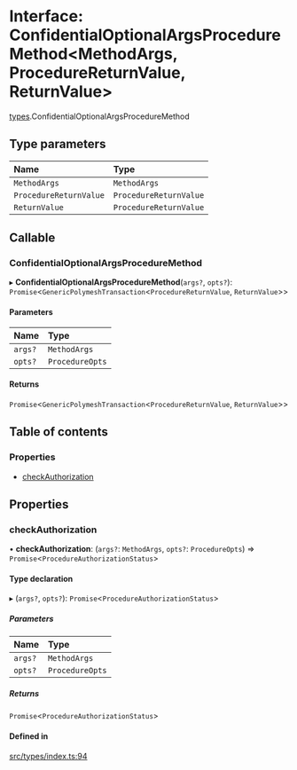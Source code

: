 # Interface: ConfidentialOptionalArgsProcedureMethod<MethodArgs, ProcedureReturnValue, ReturnValue\>

[types](../wiki/types).ConfidentialOptionalArgsProcedureMethod

## Type parameters

| Name | Type |
| :------ | :------ |
| `MethodArgs` | `MethodArgs` |
| `ProcedureReturnValue` | `ProcedureReturnValue` |
| `ReturnValue` | `ProcedureReturnValue` |

## Callable

### ConfidentialOptionalArgsProcedureMethod

▸ **ConfidentialOptionalArgsProcedureMethod**(`args?`, `opts?`): `Promise`<`GenericPolymeshTransaction`<`ProcedureReturnValue`, `ReturnValue`\>\>

#### Parameters

| Name | Type |
| :------ | :------ |
| `args?` | `MethodArgs` |
| `opts?` | `ProcedureOpts` |

#### Returns

`Promise`<`GenericPolymeshTransaction`<`ProcedureReturnValue`, `ReturnValue`\>\>

## Table of contents

### Properties

- [checkAuthorization](../wiki/types.ConfidentialOptionalArgsProcedureMethod#checkauthorization)

## Properties

### checkAuthorization

• **checkAuthorization**: (`args?`: `MethodArgs`, `opts?`: `ProcedureOpts`) => `Promise`<`ProcedureAuthorizationStatus`\>

#### Type declaration

▸ (`args?`, `opts?`): `Promise`<`ProcedureAuthorizationStatus`\>

##### Parameters

| Name | Type |
| :------ | :------ |
| `args?` | `MethodArgs` |
| `opts?` | `ProcedureOpts` |

##### Returns

`Promise`<`ProcedureAuthorizationStatus`\>

#### Defined in

[src/types/index.ts:94](https://github.com/PolymeshAssociation/polymesh-private-sdk/blob/2c6aa0b4/src/types/index.ts#L94)
